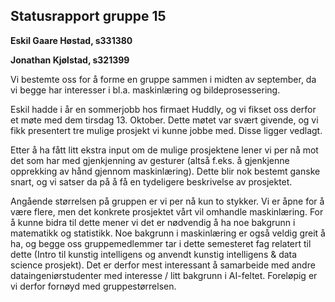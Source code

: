 ## Statusrapport gruppe 15
**Eskil Gaare Høstad, s331380**

**Jonathan Kjølstad, s321399**

Vi bestemte oss for å forme en gruppe sammen i midten av september, da vi begge har interesser i bl.a. maskinlæring og bildeprosessering. 

Eskil hadde i år en sommerjobb hos firmaet Huddly, og vi fikset oss derfor et møte med dem tirsdag 13. Oktober. Dette møtet var svært givende, og vi fikk presentert tre mulige prosjekt vi kunne jobbe med. Disse ligger vedlagt.

Etter å ha fått litt ekstra input om de mulige prosjektene lener vi per nå mot det som har med gjenkjenning av gesturer (altså f.eks. å gjenkjenne opprekking av hånd gjennom maskinlæring). Dette blir nok bestemt ganske snart, og vi satser da på å få en tydeligere beskrivelse av prosjektet.

Angående størrelsen på gruppen er vi per nå kun to stykker. Vi er åpne for å være flere, men det konkrete prosjektet vårt vil omhandle maskinlæring. For å kunne bidra til dette mener vi det er nødvendig å ha noe bakgrunn i matematikk og statistikk. Noe bakgrunn i maskinlæring er også veldig greit å ha, og begge oss gruppemedlemmer tar i dette semesteret fag relatert til dette (Intro til kunstig intelligens og anvendt kunstig intelligens & data science prosjekt). Det er derfor mest interessant å samarbeide med andre dataingeniørstudenter med interesse / litt bakgrunn i AI-feltet. Foreløpig er vi derfor fornøyd med gruppestørrelsen.
